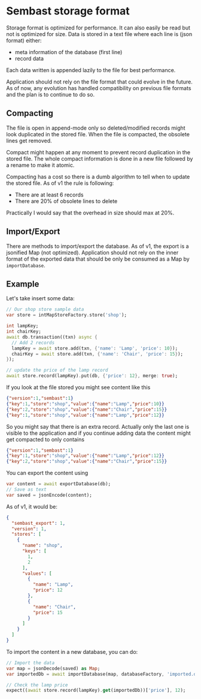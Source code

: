 # Sembast storage format

Storage format is optimized for performance. It can also easily be read but not is optimized for size.
Data is stored in a text file where each line is (json format) either:
- meta information of the database (first line)
- record data

Each data written is appended lazily to the file for best performance.

Application should not rely on the file format that could evolve in the future. As of now, any evolution has handled
compatibility on previous file formats and the plan is to continue to do so. 

## Compacting

The file is open in append-mode only so deleted/modified records might look duplicated in the stored file. When the
file is compacted, the obsolete lines get removed.

Compact might happen at any moment to prevent record duplication in the stored file. The whole compact information
is done in a new file followed by a rename to make it atomic.

Compacting has a cost so there is a dumb algorithm to tell when to update the stored file. 
As of v1 the rule is following:
- There are at least 6 records
- There are 20% of obsolete lines to delete

Practically I would say that the overhead in size should max at 20%.

## Import/Export

There are methods to import/export the database.
As of v1, the export is a jsonified Map (not optimized). Application should not rely on the inner format of 
the exported data that should be only be consumed as a Map by `importDatabase`.

## Example

Let's take insert some data:

```dart
// Our shop store sample data
var store = intMapStoreFactory.store('shop');

int lampKey;
int chairKey;
await db.transaction((txn) async {
  // Add 2 records
  lampKey = await store.add(txn, {'name': 'Lamp', 'price': 10});
  chairKey = await store.add(txn, {'name': 'Chair', 'price': 15});
});

// update the price of the lamp record
await store.record(lampKey).put(db, {'price': 12}, merge: true);
```
If you look at the file stored you might see content like this

```json
{"version":1,"sembast":1}
{"key":1,"store":"shop","value":{"name":"Lamp","price":10}}
{"key":2,"store":"shop","value":{"name":"Chair","price":15}}
{"key":1,"store":"shop","value":{"name":"Lamp","price":12}}
```

So you might say that there is an extra record. Actually only the last one is visible to the application and if you 
continue adding data the content might get compacted to only contains

```json
{"version":1,"sembast":1}
{"key":1,"store":"shop","value":{"name":"Lamp","price":12}}
{"key":2,"store":"shop","value":{"name":"Chair","price":15}}
```

You can export the content using 

```dart
var content = await exportDatabase(db);
// Save as text
var saved = jsonEncode(content);
```

As of v1, it would be:

```json
{
  "sembast_export": 1,
  "version": 1,
  "stores": [
    {
      "name": "shop",
      "keys": [
        1,
        2
      ],
      "values": [
        {
          "name": "Lamp",
          "price": 12
        },
        {
          "name": "Chair",
          "price": 15
        }
      ]
    }
  ]
}
```

To import the content in a new database, you can do:

```dart
// Import the data
var map = jsonDecode(saved) as Map;
var importedDb = await importDatabase(map, databaseFactory, 'imported.db');

// Check the lamp price
expect((await store.record(lampKey).get(importedDb))['price'], 12);
```